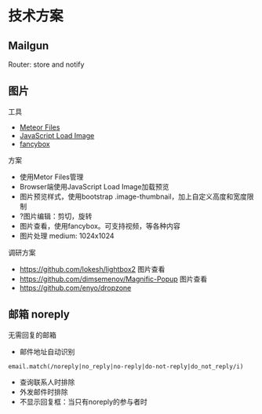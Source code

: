 # 技术方案

## Mailgun

Router: store and notify

## 图片

工具
- [Meteor Files](https://github.com/VeliovGroup/Meteor-Files/wiki)
- [JavaScript Load Image](https://github.com/blueimp/JavaScript-Load-Image)
- [fancybox](https://github.com/fancyapps/fancybox)

方案
- 使用Metor Files管理
- Browser端使用JavaScript Load Image加载预览
- 图片预览样式，使用bootstrap .image-thumbnail，加上自定义高度和宽度限制
- ?图片编辑：剪切，旋转
- 图片查看，使用fancybox。可支持视频，等各种内容
- 图片处理 medium: 1024x1024

调研方案
- https://github.com/lokesh/lightbox2 图片查看
- https://github.com/dimsemenov/Magnific-Popup 图片查看
- https://github.com/enyo/dropzone

## 邮箱 noreply

无需回复的邮箱

- 邮件地址自动识别
```
email.match(/noreply|no_reply|no-reply|do-not-reply|do_not_reply/i)
```
- 查询联系人时排除
- 外发邮件时排除
- 不显示回复框：当只有noreply的参与者时
